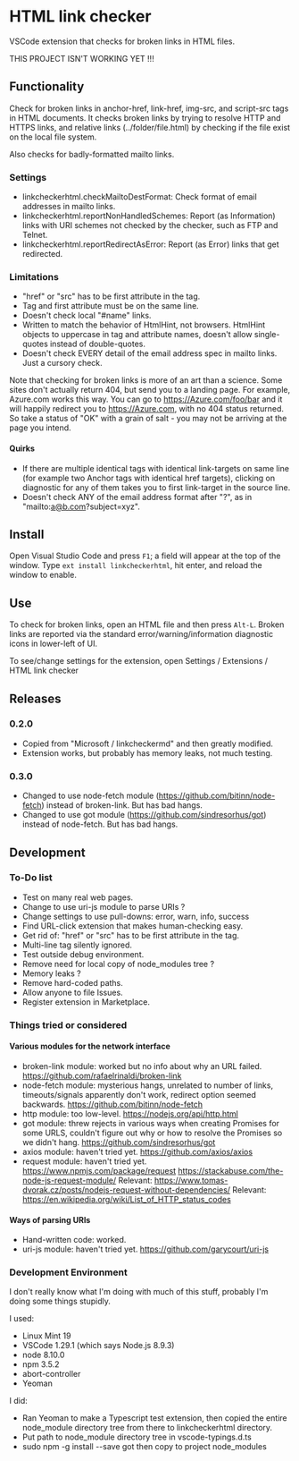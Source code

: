 # HTML link checker

VSCode extension that checks for broken links in HTML files.

THIS PROJECT ISN'T WORKING YET !!!

## Functionality
Check for broken links in anchor-href, link-href, img-src, and script-src tags in HTML documents. It checks broken links by trying to resolve HTTP and HTTPS links, and relative links (../folder/file.html) by checking if the file exist on the local file system.

Also checks for badly-formatted mailto links.

### Settings
* linkcheckerhtml.checkMailtoDestFormat: Check format of email addresses in mailto links.
* linkcheckerhtml.reportNonHandledSchemes: Report (as Information) links with URI schemes not checked by the checker, such as FTP and Telnet.
* linkcheckerhtml.reportRedirectAsError: Report (as Error) links that get redirected.

### Limitations
* "href" or "src" has to be first attribute in the tag.
* Tag and first attribute must be on the same line.
* Doesn't check local "#name" links.
* Written to match the behavior of HtmlHint, not browsers.  HtmlHint objects to uppercase in tag and attribute names, doesn't allow single-quotes instead of double-quotes.
* Doesn't check EVERY detail of the email address spec in mailto links.  Just a cursory check.

Note that checking for broken links is more of an art than a science. Some sites don't actually return 404, but send you to a landing page. For example, Azure.com works this way. You can go to https://Azure.com/foo/bar and it will happily redirect you to https://Azure.com, with no 404 status returned. So take a status of "OK" with a grain of salt - you may not be arriving at the page you intend.

#### Quirks
* If there are multiple identical tags with identical link-targets on same line (for example two Anchor tags with identical href targets), clicking on diagnostic for any of them takes you to first link-target in the source line.
* Doesn't check ANY of the email address format after "?", as in "mailto:a@b.com?subject=xyz".


## Install
Open Visual Studio Code and press `F1`; a field will appear at the top of the window. Type `ext install linkcheckerhtml`, hit enter, and reload the window to enable.


## Use
To check for broken links, open an HTML file and then press `Alt-L`.  Broken links are reported via the standard error/warning/information diagnostic icons in lower-left of UI.

To see/change settings for the extension, open Settings / Extensions / HTML link checker



## Releases

### 0.2.0
* Copied from "Microsoft / linkcheckermd" and then greatly modified.
* Extension works, but probably has memory leaks, not much testing.

### 0.3.0
* Changed to use node-fetch module (https://github.com/bitinn/node-fetch) instead of broken-link.  But has bad hangs.
* Changed to use got module (https://github.com/sindresorhus/got) instead of node-fetch.  But has bad hangs.


## Development

### To-Do list
* Test on many real web pages.
* Change to use uri-js module to parse URIs ?
* Change settings to use pull-downs: error, warn, info, success
* Find URL-click extension that makes human-checking easy.
* Get rid of: "href" or "src" has to be first attribute in the tag.
* Multi-line tag silently ignored.
* Test outside debug environment.
* Remove need for local copy of node_modules tree ?
* Memory leaks ?
* Remove hard-coded paths.
* Allow anyone to file Issues.
* Register extension in Marketplace.

### Things tried or considered

#### Various modules for the network interface
* broken-link module: worked but no info about why an URL failed.  https://github.com/rafaelrinaldi/broken-link
* node-fetch module: mysterious hangs, unrelated to number of links, timeouts/signals apparently don't work, redirect option seemed backwards.  https://github.com/bitinn/node-fetch
* http module: too low-level.  https://nodejs.org/api/http.html
* got module: threw rejects in various ways when creating Promises for some URLS, couldn't figure out why or how to resolve the Promises so we didn't hang.  https://github.com/sindresorhus/got
* axios module: haven't tried yet.  https://github.com/axios/axios
* request module: haven't tried yet.  https://www.npmjs.com/package/request https://stackabuse.com/the-node-js-request-module/
Relevant: https://www.tomas-dvorak.cz/posts/nodejs-request-without-dependencies/
Relevant: https://en.wikipedia.org/wiki/List_of_HTTP_status_codes

#### Ways of parsing URIs
* Hand-written code: worked.
* uri-js module: haven't tried yet.  https://github.com/garycourt/uri-js

### Development Environment
I don't really know what I'm doing with much of this stuff, probably I'm doing some things stupidly.

I used:
* Linux Mint 19
* VSCode 1.29.1 (which says Node.js 8.9.3)
* node 8.10.0
* npm 3.5.2
* abort-controller
* Yeoman

I did:
* Ran Yeoman to make a Typescript test extension, then copied the entire node_module directory tree from there to linkcheckerhtml directory.
* Put path to node_module directory tree in vscode-typings.d.ts
* sudo npm -g install --save got then copy to project node_modules
